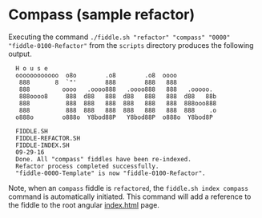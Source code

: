 Compass (sample refactor)
======

Executing the command `./fiddle.sh "refactor" "compass" "0000" "fiddle-0100-Refactor"` from the `scripts` directory produces
the following output.

      H o u s e
      oooooooooooo  o8o        .o8        .o8  oooo
       888       8  `"'        888        888   888
       888         oooo   .oooo888   .oooo888   888   .ooooo.
       888oooo8     888  d88   888  d88   888   888  d88   88b
       888          888  888   888  888   888   888  888ooo888
       888          888  888   888  888   888   888  888    .o
      o888o        o888o  Y8bod88P   Y8bod88P  o888o  Y8bod8P
      
      FIDDLE.SH
      FIDDLE-REFACTOR.SH
      FIDDLE-INDEX.SH
      09-29-16
      Done. All "compass" fiddles have been re-indexed.
      Refactor process completed successfully.
      "fiddle-0000-Template" is now "fiddle-0100-Refactor".

Note, when an `compass` fiddle is `refactored`, the `fiddle.sh index compass` command is automatically initiated.  This 
command will add a reference to the fiddle to the root angular [index.html](index.html) page.




